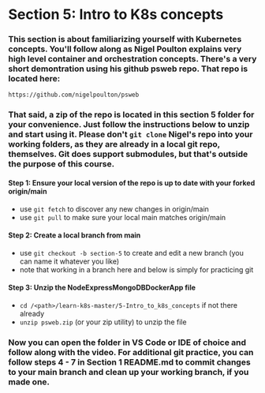 # Section 5: Intro to K8s concepts

### This section is about familiarizing yourself with Kubernetes concepts. You'll follow along as Nigel Poulton explains very high level container and orchestration concepts. There's a very short demontration using his github psweb repo. That repo is located here:

`https://github.com/nigelpoulton/psweb`

### That said, a zip of the repo is located in this section 5 folder for your convenience. Just follow the instructions below to unzip and start using it. Please don't `git clone` Nigel's repo into your working folders, as they are already in a local git repo, themselves. Git does support submodules, but that's outside the purpose of this course.

#### Step 1: Ensure your local version of the repo is up to date with your forked origin/main
- use `git fetch` to discover any new changes in origin/main
- use `git pull` to make sure your local main matches origin/main

#### Step 2: Create a local branch from main
- use `git checkout -b section-5` to create and edit a new branch (you can name it whatever you like)
- note that working in a branch here and below is simply for practicing git

#### Step 3: Unzip the NodeExpressMongoDBDockerApp file
- `cd /<path>/learn-k8s-master/5-Intro_to_k8s_concepts` if not there already
- `unzip psweb.zip` (or your zip utility) to unzip the file

### Now you can open the folder in VS Code or IDE of choice and follow along with the video. For additional git practice, you can follow steps 4 - 7 in Section 1 README.md to commit changes to your main branch and clean up your working branch, if you made one.